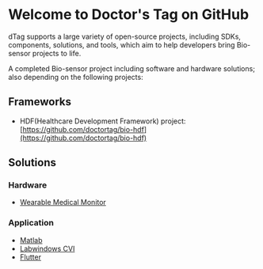 # Welcome to Doctor's Tag on GitHub 

dTag supports a large variety of open-source projects, including SDKs, components, solutions, and tools, which aim to help developers bring Bio-sensor projects to life.

A completed Bio-sensor project including software and hardware solutions; also depending on the following projects:

## Frameworks

* HDF(Healthcare Development Framework) project: [https://github.com/doctortag/bio-hdf](https://github.com/doctortag/bio-hdf)

## Solutions

### Hardware
* [Wearable Medical Monitor](https://diy.szlcsc.com/p/seanfan/wmmonitor)

### Application 
* [Matlab](https://github.com/DoctorTag/Matlab_dTag)
* [Labwindows CVI](https://github.com/doctortag/bioDemo_labwindows_cvi)
* [Flutter](https://github.com/DoctorTag/Flutter_dTag)

